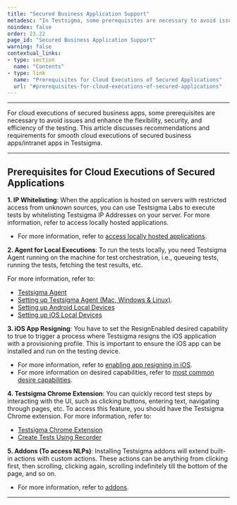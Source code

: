 ```yaml
---
title: "Secured Business Application Support"
metadesc: "In Testsigma, some prerequisites are necessary to avoid issues and enhance the flexibility. This article discusses prerequisites for cloud executions"
noindex: false
order: 23.22
page_id: "Secured Business Application Support"
warning: false
contextual_links:
- type: section
  name: "Contents"
- type: link
  name: "Prerequisites for Cloud Executions of Secured Applications"
  url: "#prerequisites-for-cloud-executions-of-secured-applications"
---
```


---

For cloud executions of secured business apps, some prerequisites are necessary to avoid issues and enhance the flexibility, security, and efficiency of the testing. This article discusses recommendations and requirements for smooth cloud executions of secured business apps/intranet apps in Testsigma.

---

## **Prerequisites for Cloud Executions of Secured Applications**

**1. IP Whitelisting**: When the application is hosted on servers with restricted access from unknown sources, you can use Testsigma Labs to execute tests by whitelisting Testsigma IP Addresses on your server. 
For more information, refer to access locally hosted applications. 

- For more information, refer to [access locally hosted applications](https://testsigma.com/docs/runs/test-locally-hosted-applications/).

**2. Agent for Local Executions**: To run the tests locally, you need Testsigma Agent running on the machine for test orchestration, i.e., queueing tests, running the tests, fetching the test results, etc. 

For more information, refer to:
- [Testsigma Agent](https://testsigma.com/docs/agent/overview/)
- [Setting up Testsigma Agent (Mac, Windows & Linux)](https://testsigma.com/docs/agent/setup-on-windows-mac-linux/).
- [Setting up Android Local Devices](https://testsigma.com/docs/agent/connect-android-local-devices/)
- [Setting up iOS Local Devices](https://testsigma.com/docs/agent/connect-ios-local-devices/)


**3. iOS App Resigning**: You have to set the ResignEnabled desired capability to true to trigger a process where Testsigma resigns the iOS application with a provisioning profile. This is important to ensure the iOS app can be installed and run on the testing device. 
- For more information, refer to [enabling app resigning in iOS](https://testsigma.com/docs/desired-capabilities/app-resigning/).
- For more information on desired capabilities, refer to [most common desire capabilities](https://testsigma.com/docs/desired-capabilities/most-common/).

**4. Testsigma Chrome Extension**: You can quickly record test steps by interacting with the UI, such as clicking buttons, entering text, navigating through pages, etc. To access this feature, you should have the Testsigma Chrome extension. 
For more information, refer to:
- [Testsigma Chrome Extension](https://testsigma.com/docs/test-step-recorder/install-chrome-extension/)
- [Create Tests Using Recorder](https://testsigma.com/docs/test-cases/create-test-steps/overview/#creating-test-steps-using-test-recorder)


**5. Addons (To access NLPs)**: Installing Testsigma addons will extend built-in actions with custom actions. These actions can be anything from clicking first, then scrolling, clicking again, scrolling indefinitely till the bottom of the page, and so on. 
- For more information, refer to [addons](https://testsigma.com/docs/addons/what-is-an-addon/).


---